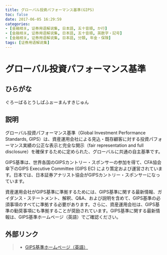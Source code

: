 ```yaml
---
title: グローバル投資パフォーマンス基準(GIPS)
toc: false
date: 2017-06-05 16:29:59
categories:
- [金融相关, 证券用语解说集, 日本語, 五十音順, か行]
- [金融相关, 证券用语解说集, 日本語, 五十音順, 英数字・記号]
- [金融相关, 证券用语解说集, 日本語, 分類, 年金・保険]
tags: [证券用语解说集]
---
```


# グローバル投資パフォーマンス基準

## ひらがな

ぐろーばるとうしぱふぉーまんすきじゅん

## 説明

グローバル投資パフォーマンス基準（Global Investment Performance Standards, GIPS）は、資産運用会社による見込・既存顧客に対する投資パフォーマンス実績の公正な表示と完全な開示（fair representation and full disclosure）を確保するために定められた、グローバルに共通の自主基準です。

GIPS基準は、世界各国のGIPSカントリー・スポンサーの参加を得て、CFA協会傘下のGIPS Executive Committee (GIPS EC) により策定および運営されています。日本では、日本証券アナリスト協会がGIPSカントリー・スポンサーになっています。

資産運用会社がGIPS基準に準拠するためには、GIPS基準に関する最新情報、ガイダンス・ステートメント、解釈、Q&A、および説明を含めて、GIPS基準の必須事項のすべてに準拠する必要があります。さらに、資産運用会社は、GIPS基準の勧奨事項にも準拠することが奨励されています。GIPS基準に関する最新情報は、GIPS基準ホームページ（英語）でご確認ください。

## 外部リンク

> - [GIPS基準ホームページ（英語）](https://www.gipsstandards.org/Pages/index.aspx)
